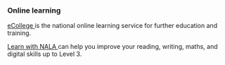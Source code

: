 ###  **Online learning**

[ eCollege ](https://www.ecollege.ie/) is the national online learning service
for further education and training.

[ Learn with NALA ](https://www.learnwithnala.ie/) can help you improve your
reading, writing, maths, and digital skills up to Level 3.
